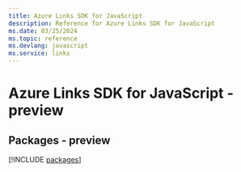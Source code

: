 ```yaml
---
title: Azure Links SDK for JavaScript
description: Reference for Azure Links SDK for JavaScript
ms.date: 03/25/2024
ms.topic: reference
ms.devlang: javascript
ms.service: links
---
```

# Azure Links SDK for JavaScript - preview
## Packages - preview
[!INCLUDE [packages](links-index.md)]